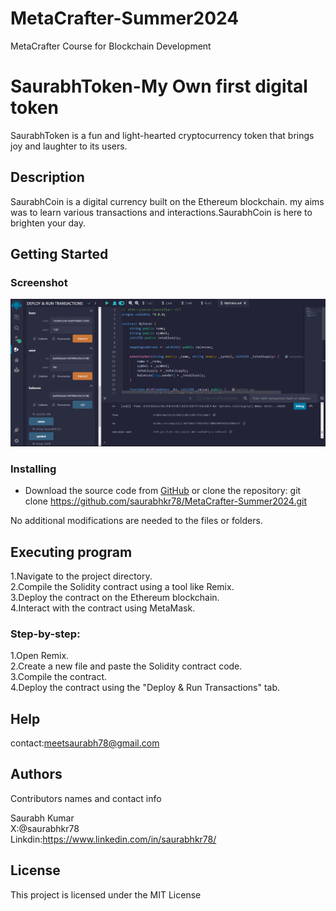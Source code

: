 # MetaCrafter-Summer2024
MetaCrafter Course for Blockchain Development

# SaurabhToken-My Own first digital token

SaurabhToken is a fun and light-hearted cryptocurrency token that brings joy and laughter to its users.

## Description

SaurabhCoin is a digital currency built on the Ethereum blockchain. my aims was to learn various transactions and interactions.SaurabhCoin is here to brighten your day.

## Getting Started

### Screenshot
![SaurabhCoin Screenshot](image.png)

### Installing

* Download the source code from [GitHub](https://github.com/saurabhkr78/MetaCrafter-Summer2024.git) or clone the repository: git clone https://github.com/saurabhkr78/MetaCrafter-Summer2024.git

No additional modifications are needed to the files or folders.

## Executing program
1.Navigate to the project directory.  
2.Compile the Solidity contract using a tool like Remix.  
3.Deploy the contract on the Ethereum blockchain.  
4.Interact with the contract using MetaMask.  

### Step-by-step:
1.Open Remix.  
2.Create a new file and paste the Solidity contract code.  
3.Compile the contract.  
4.Deploy the contract using the "Deploy & Run Transactions" tab.

## Help
contact:meetsaurabh78@gmail.com

## Authors
Contributors names and contact info

Saurabh Kumar  
X:@saurabhkr78  
Linkdin:https://www.linkedin.com/in/saurabhkr78/

## License
This project is licensed under the MIT License

